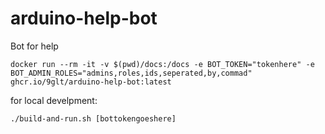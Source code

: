# arduino-help-bot
Bot for help


```
docker run --rm -it -v $(pwd)/docs:/docs -e BOT_TOKEN="tokenhere" -e BOT_ADMIN_ROLES="admins,roles,ids,seperated,by,commad" ghcr.io/9glt/arduino-help-bot:latest
```


for local develpment:
```
./build-and-run.sh [bottokengoeshere]
```